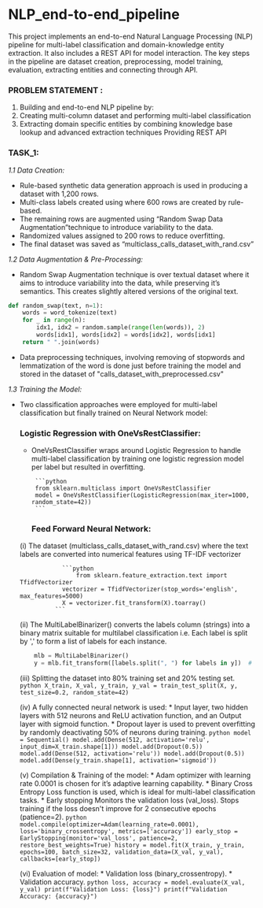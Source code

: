 # NLP_end-to-end_pipeline
This project implements an end-to-end Natural Language Processing (NLP) pipeline for multi-label classification and domain-knowledge entity extraction. It also includes a REST API for model interaction. The key steps in the pipeline are dataset creation, preprocessing, model training, evaluation, extracting entities and connecting through API.

### PROBLEM STATEMENT : 

1. Building and end-to-end NLP pipeline by:
2. Creating multi-column dataset and performing multi-label classification
3. Extracting domain specific entities by combining knowledge base lookup and advanced extraction techniques Providing REST API

### TASK_1:

*1.1 Data Creation:*
* Rule-based synthetic data generation approach is used in producing a dataset with 1,200 rows.
* Multi-class labels created using where 600 rows are created by rule-based.
* The remaining rows are augmented using “Random Swap Data Augmentation”technique to introduce variability to the data.
* Randomized values assigned to 200 rows to reduce overfitting.
* The final dataset was saved as “multiclass_calls_dataset_with_rand.csv”

*1.2 Data Augmentation & Pre-Processing:*
* Random Swap Augmentation technique is over textual dataset where it aims to introduce variability into the data, while preserving it’s semantics. This creates slightly altered versions of the original text.
```python
def random_swap(text, n=1):
    words = word_tokenize(text)
    for _ in range(n):
        idx1, idx2 = random.sample(range(len(words)), 2)
        words[idx1], words[idx2] = words[idx2], words[idx1]
    return " ".join(words)
```


* Data preprocessing techniques, involving removing of stopwords and lemmatization of the word is done just before training the model and stored in the dataset of "calls_dataset_with_preprocessed.csv"


*1.3 Training the Model:*
* Two classification approaches were employed for multi-label classification but finally trained on Neural Network model:
    
    ### Logistic Regression with OneVsRestClassifier:
  * OneVsRestClassifier wraps around Logistic Regression to handle multi-label classification by training one logistic regression model per label but resulted in overfitting.
  
         ```python
         from sklearn.multiclass import OneVsRestClassifier
         model = OneVsRestClassifier(LogisticRegression(max_iter=1000, random_state=42))
         ```
  
    ### Feed Forward Neural Network:
  
  (i) The dataset (multiclass_calls_dataset_with_rand.csv) where the text labels are converted into numerical features using TF-IDF vectorizer
  
                  ```python
                      from sklearn.feature_extraction.text import TfidfVectorizer
                  vectorizer = TfidfVectorizer(stop_words='english', max_features=5000)
                  X = vectorizer.fit_transform(X).toarray()
                ```

  (ii) The MultiLabelBinarizer() converts the labels column (strings) into a binary matrix suitable for multilabel classification i.e. Each label is split by ',' to form a list of             labels for each instance.
  ```python
      mlb = MultiLabelBinarizer()
      y = mlb.fit_transform([labels.split(", ") for labels in y])  # Convert the labels to binary format
  ```
  
  (iii) Splitting the dataset into 80% training set and 20% testing set.
      ```python
          X_train, X_val, y_train, y_val = train_test_split(X, y, test_size=0.2, random_state=42)
      ```
  
  (iv) A fully connected neural network is used:
          * Input layer, two hidden layers with 512 neurons and ReLU activation function, and an Output layer with sigmoid function.
          * Dropout layer is used to prevent overfitting by randomly deactivating 50% of neurons during training.
      ```python
        model = Sequential()
        model.add(Dense(512, activation='relu', input_dim=X_train.shape[1]))
        model.add(Dropout(0.5))
        model.add(Dense(512, activation='relu'))
        model.add(Dropout(0.5))
        model.add(Dense(y_train.shape[1], activation='sigmoid'))
      ```
  
  (v) Compilation & Training of the model:
          * Adam optimizer with learning rate 0.0001 is chosen for it’s adaptive learning capability.
          * Binary Cross Entropy Loss function is used, which is ideal for multi-label classification tasks.
          * Early stopping Monitors the validation loss (val_loss). Stops training if the loss doesn't improve for 2 consecutive epochs (patience=2).
      ```python
          model.compile(optimizer=Adam(learning_rate=0.0001), loss='binary_crossentropy', metrics=['accuracy'])
          early_stop = EarlyStopping(monitor='val_loss', patience=2, restore_best_weights=True)
          history = model.fit(X_train, y_train, epochs=100, batch_size=32, validation_data=(X_val, y_val), callbacks=[early_stop])
      ```
  
  (vi) Evaluation of model:
          * Validation loss (binary_crossentropy).
          * Validation accuracy.
      ```python
          loss, accuracy = model.evaluate(X_val, y_val)
          print(f"Validation Loss: {loss}")
          print(f"Validation Accuracy: {accuracy}")
      ```
 


 



       
  











